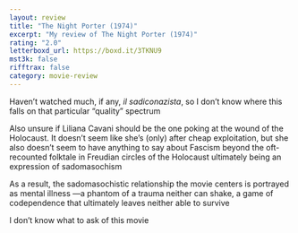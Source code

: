 ```yaml
---
layout: review
title: "The Night Porter (1974)"
excerpt: "My review of The Night Porter (1974)"
rating: "2.0"
letterboxd_url: https://boxd.it/3TKNU9
mst3k: false
rifftrax: false
category: movie-review
---
```


Haven’t watched much, if any, <i>il sadiconazista</i>, so I don’t know where this falls on that particular “quality” spectrum

Also unsure if Liliana Cavani should be the one poking at the wound of the Holocaust. It doesn’t seem like she’s (only) after cheap exploitation, but she also doesn’t seem to have anything to say about Fascism beyond the oft-recounted folktale in Freudian circles of the Holocaust ultimately being an expression of sadomasochism

As a result, the sadomasochistic relationship the movie centers is portrayed as mental illness —a phantom of a trauma neither can shake, a game of codependence that ultimately leaves neither able to survive

I don’t know what to ask of this movie
